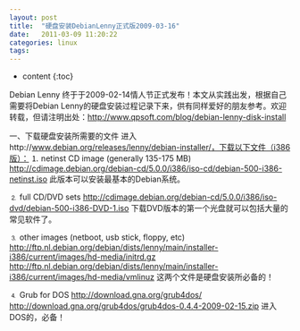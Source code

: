 ```yaml
---
layout: post
title:  "硬盘安装DebianLenny正式版2009-03-16"
date:   2011-03-09 11:20:22
categories: linux
tags:
---
```


* content
{:toc}

Debian Lenny 终于于2009-02-14情人节正式发布！本文从实践出发，根据自己需要将Debian  Lenny的硬盘安装过程记录下来，供有同样爱好的朋友参考。欢迎转载，但请注明出处：http://www.qpsoft.com/blog/debian-lenny-disk-install
 
 一、下载硬盘安装所需要的文件
 进入http://www.debian.org/releases/lenny/debian-installer/，下载以下文件（i386版）：
 ⒈  netinst CD image (generally 135-175 MB)
 http://cdimage.debian.org/debian-cd/5.0.0/i386/iso-cd/debian-500-i386-netinst.iso
 此版本可以安装最基本的Debian系统。
 
 ⒉  full CD/DVD sets
 http://cdimage.debian.org/debian-cd/5.0.0/i386/iso-dvd/debian-500-i386-DVD-1.iso
 下载DVD版本的第一个光盘就可以包括大量的常见软件了。
 
 ⒊  other images (netboot, usb stick, floppy, etc)
 http://ftp.nl.debian.org/debian/dists/lenny/main/installer-i386/current/images/hd-media/initrd.gz
 http://ftp.nl.debian.org/debian/dists/lenny/main/installer-i386/current/images/hd-media/vmlinuz
 这两个文件是硬盘安装所必备的！
 
 ⒋  Grub for DOS
 http://download.gna.org/grub4dos/
 http://download.gna.org/grub4dos/grub4dos-0.4.4-2009-02-15.zip
 进入DOS的，必备！
        
